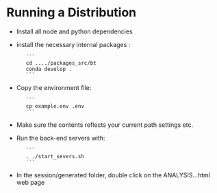 # Running a Distribution

* Install all node and python dependencies 
* install the necessary internal packages :
     
         ```
         cd ..../packages_src/bt  
         conda develop .
         ```

* Copy the environment file:  
   
         ```
         cp example.env .env
         ```
   
* Make sure the contents reflects your current path settings etc. 
* Run the back-end servers with: 

         ```
         . ./start_severs.sh
         ```
    
* In the session/generated folder, double click on the ANALYSIS...html web page
